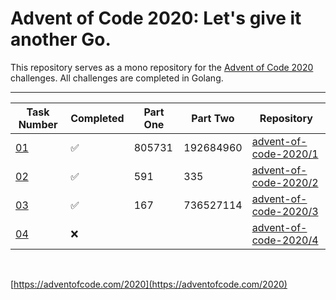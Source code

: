 # Advent of Code 2020: Let's give it another Go.

This repository serves as a mono repository for the [Advent of Code 2020](https://adventofcode.com/2020) challenges. All challenges are completed in Golang.


---

<!--✅ ❌ -->

| Task Number | Completed | Part One | Part Two | Repository |
|-------------|-----------|-|--|--------|
| [01](https://adventofcode.com/2020/day/1) | ✅ | 805731 | 192684960 | [advent-of-code-2020/1](https://github.com/n0rrman/advent-of-code-2020/tree/main/01) |
| [02](https://adventofcode.com/2020/day/2) | ✅ | 591 | 335 | [advent-of-code-2020/2](https://github.com/n0rrman/advent-of-code-2020/tree/main/02) |
| [03](https://adventofcode.com/2020/day/3) | ✅ | 167 | 736527114 | [advent-of-code-2020/3](https://github.com/n0rrman/advent-of-code-2020/tree/main/03) |
| [04](https://adventofcode.com/2020/day/4) | ❌ | | | [advent-of-code-2020/4](https://github.com/n0rrman/advent-of-code-2020/tree/main/04) |

&nbsp;

[https://adventofcode.com/2020](https://adventofcode.com/2020)
